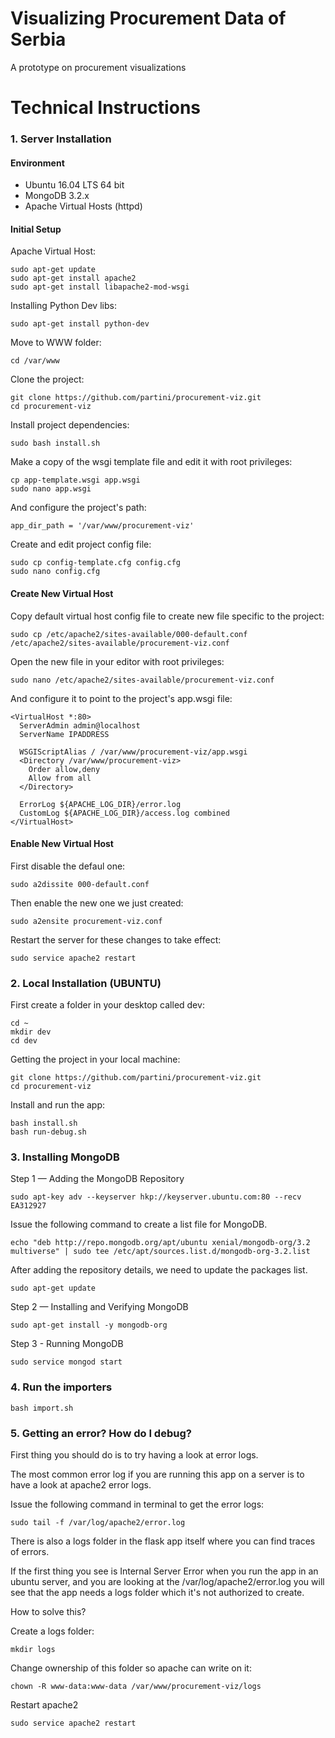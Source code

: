 # Visualizing Procurement Data of Serbia
A prototype on procurement visualizations

# Technical Instructions
### 1. Server Installation
#### Environment
- Ubuntu 16.04 LTS 64 bit
- MongoDB 3.2.x
- Apache Virtual Hosts (httpd)

#### Initial Setup
Apache Virtual Host:
```
sudo apt-get update
sudo apt-get install apache2
sudo apt-get install libapache2-mod-wsgi
```

Installing Python Dev libs:
```
sudo apt-get install python-dev
```

Move to WWW folder:
```
cd /var/www
```

Clone the project:
```
git clone https://github.com/partini/procurement-viz.git
cd procurement-viz
```

Install project dependencies:
```
sudo bash install.sh
```

Make a copy of the wsgi template file and edit it with root privileges:
```
cp app-template.wsgi app.wsgi
sudo nano app.wsgi
```

And configure the project's path:
```
app_dir_path = '/var/www/procurement-viz'
```

Create and edit project config file:
```
sudo cp config-template.cfg config.cfg
sudo nano config.cfg
```


#### Create New Virtual Host
Copy default virtual host config file to create new file specific to the project:
```
sudo cp /etc/apache2/sites-available/000-default.conf /etc/apache2/sites-available/procurement-viz.conf
```

Open the new file in your editor with root privileges:
```
sudo nano /etc/apache2/sites-available/procurement-viz.conf
```

And configure it to point to the project's app.wsgi file:
```
<VirtualHost *:80>
  ServerAdmin admin@localhost
  ServerName IPADDRESS

  WSGIScriptAlias / /var/www/procurement-viz/app.wsgi
  <Directory /var/www/procurement-viz>
    Order allow,deny
    Allow from all
  </Directory>

  ErrorLog ${APACHE_LOG_DIR}/error.log
  CustomLog ${APACHE_LOG_DIR}/access.log combined
</VirtualHost>
```

#### Enable New Virtual Host
First disable the defaul one:
```
sudo a2dissite 000-default.conf
```

Then enable the new one we just created:
```
sudo a2ensite procurement-viz.conf
```

Restart the server for these changes to take effect:
```
sudo service apache2 restart
```


### 2. Local Installation (UBUNTU)


First create a folder in your desktop called dev:
```
cd ~
mkdir dev
cd dev
```

Getting the project in your local machine:
```
git clone https://github.com/partini/procurement-viz.git
cd procurement-viz
```

Install and run the app:
```
bash install.sh
bash run-debug.sh
```
### 3. Installing MongoDB
Step 1 — Adding the MongoDB Repository
```
sudo apt-key adv --keyserver hkp://keyserver.ubuntu.com:80 --recv EA312927

```
Issue the following command to create a list file for MongoDB.
```
echo "deb http://repo.mongodb.org/apt/ubuntu xenial/mongodb-org/3.2 multiverse" | sudo tee /etc/apt/sources.list.d/mongodb-org-3.2.list
```
After adding the repository details, we need to update the packages list.
```
sudo apt-get update
```

Step 2 — Installing and Verifying MongoDB

```
sudo apt-get install -y mongodb-org
```

Step 3 - Running MongoDB

```
sudo service mongod start
```
### 4. Run the importers
```
bash import.sh
```


### 5. Getting an error? How do I debug?

First thing you should do is to try having a look at error logs.

The most common error log if you are running this app on a server is to have a look at apache2 error logs.

Issue the following command in terminal to get the error logs:

```
sudo tail -f /var/log/apache2/error.log
```

There is also a logs folder in the flask app itself where you can find traces of errors.

If the first thing you see is Internal Server Error when you run the app in an ubuntu server, and you are looking at the /var/log/apache2/error.log you will see that the app needs a logs folder which it's not authorized to create.

How to solve this?

Create a logs folder:
```
mkdir logs
```

Change ownership of this folder so apache can write on it:
```
chown -R www-data:www-data /var/www/procurement-viz/logs
```

Restart apache2
```
sudo service apache2 restart
```
```
